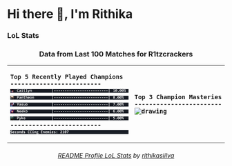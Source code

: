 # Hi there 👋, I'm Rithika

### LoL Stats
<!---LOL-STATS-START-HERE--->
<h3 align='center'> Data from Last 100 Matches for R1tzcrackers</h3><table align='center'><tr></tr>
<tr align='left'><th><pre>Top 5 Recently Played Champions
-------------------------
<img src='readme-lol-items/loading_Caitlyn.gif' alt='drawing' width='400'/>
<img src='readme-lol-items/loading_Pantheon.gif' alt='drawing' width='400'/>
<img src='readme-lol-items/loading_Yasuo.gif' alt='drawing' width='400'/>
<img src='readme-lol-items/loading_Neeko.gif' alt='drawing' width='400'/>
<img src='readme-lol-items/loading_Pyke.gif' alt='drawing' width='400'/>
-------------------------
<img align='center' src='readme-lol-items/extra_info.gif' alt='drawing' width='350'/></pre></th><th><pre>Top 3 Champion Masteries
------------------------
<img align='center' src='readme-lol-items/mastery.gif' alt='drawing' width='320'/> </pre></th></tr></table>
<h6 align='center'>

[README Profile LoL Stats](https://github.com/marketplace/actions/readme-profile-lol-stats) by [rithikasiilva](https://github.com/rithikasilva)
</h6>
<!---LOL-STATS-END-HERE--->


<!--
## My Stats
<p>
  <img height="150em" src="https://github-readme-stats.vercel.app/api?username=rithikasilva&show_icons=truetrue&theme=dracula&hide_border=true&hide=stars,prs&bg_color=00000000&count_private=true" />
 -->
  
<!--
  <img height="150em" src="https://github-readme-stats-eight-theta.vercel.app/api/top-langs/?username=rithikasilva&true&theme=dracula&hide_border=true&bg_color=00000000&layout=compact&hide=TeX" />
</p>
-->


<!--
**rithikasilva/rithikasilva** is a ✨ _special_ ✨ repository because its `README.md` (this file) appears on your GitHub profile.

Here are some ideas to get you started:

- 🔭 I’m currently working on ...
- 🌱 I’m currently learning ...
- 👯 I’m looking to collaborate on ...
- 🤔 I’m looking for help with ...
- 💬 Ask me about ...
- 📫 How to reach me: ...
- 😄 Pronouns: ...
- ⚡ Fun fact: ...
-->
